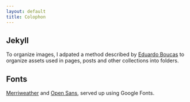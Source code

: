 ```yaml
---
layout: default
title: Colophon
---
```


## Jekyll

To organize images, I adpated a method described by [Eduardo Boucas](https://eduardoboucas.com/blog/2014/12/07/including-and-managing-images-in-jekyll.html) to organize assets used in pages, posts and other collections into folders.


## Fonts

[Merriweather](https://fonts.google.com/specimen/Merriweather) and [Open Sans](https://fonts.google.com/specimen/Open+Sans?selection.family=Open+Sans), served up using Google Fonts.